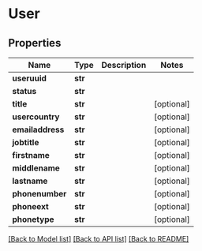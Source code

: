 # User

## Properties
Name | Type | Description | Notes
------------ | ------------- | ------------- | -------------
**useruuid** | **str** |  | 
**status** | **str** |  | 
**title** | **str** |  | [optional] 
**usercountry** | **str** |  | [optional] 
**emailaddress** | **str** |  | [optional] 
**jobtitle** | **str** |  | [optional] 
**firstname** | **str** |  | [optional] 
**middlename** | **str** |  | [optional] 
**lastname** | **str** |  | [optional] 
**phonenumber** | **str** |  | [optional] 
**phoneext** | **str** |  | [optional] 
**phonetype** | **str** |  | [optional] 

[[Back to Model list]](../README.md#documentation-for-models) [[Back to API list]](../README.md#documentation-for-api-endpoints) [[Back to README]](../README.md)



